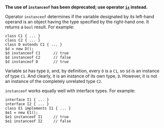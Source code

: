 **The use of `instanceof` has been deprecated; use operator [`is`](is.md) instead.**

Operator `instanceof` determines if the variable designated by its left-hand operand is an object having the type specified by the right-hand
one.  It returns a `bool` result.  For example:

```Hack
class C1 { ... }
class C2 { ... }
class D extends C1 { ... }
$d = new D();
$d instanceof C1      // true
$d instanceof C2      // false
$d instanceof D       // true
```

Variable `$d` has type `D`, and, by definition, every `D` is a `C1`, so `$d` is an instance of type `C1`. And clearly, it is an instance of
its own type, `D`. However, it is not an instance of the completely unrelated type `C2`.

`instanceof` works equally well with interface types.  For example:

```Hack
interface I1 { ... }
interface I2 { ... }
class E1 implements I1 { ... }
$e1 = new E1();
$e1 instanceof I1     // true
$e1 instanceof I2     // false
```
